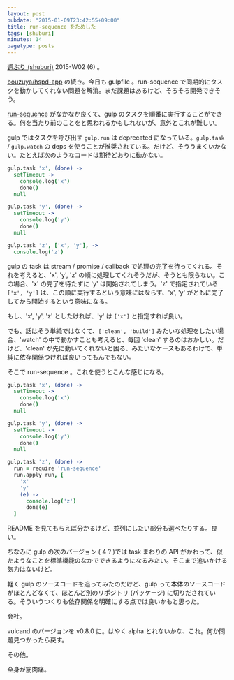 ```yaml
---
layout: post
pubdate: "2015-01-09T23:42:55+09:00"
title: run-sequence をためした
tags: [shuburi]
minutes: 14
pagetype: posts
---
```

[週ぶり (shuburi)][shuburi] 2015-W02 (6) 。

[bouzuya/hspd-app][] の続き。今日も gulpfile 。run-sequence で同期的にタスクを動かしてくれない問題を解消。まだ課題はあるけど、そろそろ開発できそう。

[run-sequence](https://www.npmjs.com/package/run-sequence) がなかなか良くて、gulp のタスクを順番に実行することができる。何を当たり前のことをと思われるかもしれないが、意外とこれが難しい。

gulp ではタスクを呼び出す `gulp.run` は deprecated になっている。`gulp.task` / `gulp.watch` の deps を使うことが推奨されている。だけど、そううまくいかない。たとえば次のようなコードは期待どおりに動かない。

```coffeescript
gulp.task 'x', (done) ->
  setTimeout ->
    console.log('x')
    done()
  null

gulp.task 'y', (done) ->
  setTimeout ->
    console.log('y')
    done()
  null

gulp.task 'z', ['x', 'y'], ->
  console.log('z')
```

gulp の task は stream / promise / callback で処理の完了を待ってくれる。それを考えると、'x', 'y', 'z' の順に処理してくれそうだが、そうとも限らない。この場合、'x' の完了を待たずに 'y' は開始されてしまう。'z' で指定されている `['x', 'y']` は、この順に実行するという意味にはならず、'x', 'y' がともに完了してから開始するという意味になる。

もし、'x', 'y', 'z' としたければ、'y' は `['x']` と指定すれば良い。

でも、話はそう単純ではなくて、`['clean', 'build']` みたいな処理をしたい場合、'watch' の中で動かすことも考えると、毎回 'clean' するのはおかしい。だけど、'clean' が先に動いてくれないと困る、みたいなケースもあるわけで、単純に依存関係つければ良いってもんでもない。

そこで run-sequence 。これを使うとこんな感じになる。

```coffeescript
gulp.task 'x', (done) ->
  setTimeout ->
    console.log('x')
    done()
  null

gulp.task 'y', (done) ->
  setTimeout ->
    console.log('y')
    done()
  null

gulp.task 'z', (done) ->
  run = require 'run-sequence'
  run.apply run, [
    'x'
    'y'
    (e) ->
      console.log('z')
      done(e)
  ]
```

README を見てもらえば分かるけど、並列にしたい部分も選べたりする。良い。

ちなみに gulp の次のバージョン ( 4 ? )では task まわりの API がかわって、似たようなことを標準機能のなかでできるようになるみたい。そこまで追いかける気力はないけど。

軽く gulp のソースコードを追ってみたのだけど、gulp って本体のソースコードがほとんどなくて、ほとんど別のリポジトリ (パッケージ) に切りだされている。そういうつくりも依存関係を明確にする点では良いかもと思った。

会社。

vulcand のバージョンを v0.8.0 に。はやく alpha とれないかな、これ。何か問題見つかったら戻す。

その他。

全身が筋肉痛。

[shuburi]: http://shuburi.org
[bouzuya/hspd-app]: https://github.com/bouzuya/hspd-app
